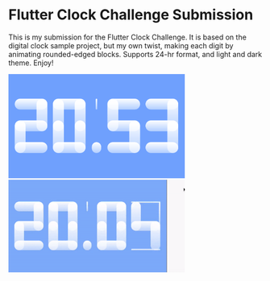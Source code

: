 # Flutter Clock Challenge Submission

This is my submission for the Flutter Clock Challenge.
It is based on the digital clock sample project, but my own twist, making each digit 
by animating rounded-edged blocks. Supports 24-hr format, and light and dark theme.
Enjoy!

<img src='flutter_clock_challenge.png' width='350'>

<img src='flutter_clock_challenge_gif.gif' width='350'>

